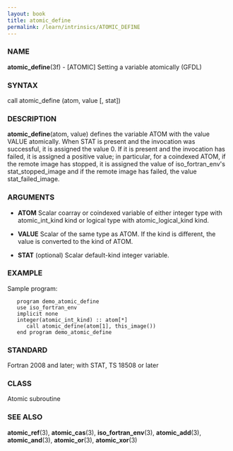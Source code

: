 ```yaml
---
layout: book
title: atomic_define
permalink: /learn/intrinsics/ATOMIC_DEFINE
---
```

### NAME

**atomic\_define**(3f) - \[ATOMIC\] Setting a variable atomically
(GFDL)

### SYNTAX

call atomic\_define (atom, value \[, stat\])

### DESCRIPTION

**atomic\_define**(atom, value) defines the variable ATOM with the value
VALUE atomically. When STAT is present and the invocation was
successful, it is assigned the value 0. If it is present and the
invocation has failed, it is assigned a positive value; in particular,
for a coindexed ATOM, if the remote image has stopped, it is assigned
the value of iso\_fortran\_env's stat\_stopped\_image and if the remote
image has failed, the value stat\_failed\_image.

### ARGUMENTS

  - **ATOM**
    Scalar coarray or coindexed variable of either integer type with
    atomic\_int\_kind kind or logical type with atomic\_logical\_kind
    kind.

  - **VALUE**
    Scalar of the same type as ATOM. If the kind is different, the value
    is converted to the kind of ATOM.

  - **STAT**
    (optional) Scalar default-kind integer variable.

### EXAMPLE

Sample program:

```
   program demo_atomic_define
   use iso_fortran_env
   implicit none
   integer(atomic_int_kind) :: atom[*]
      call atomic_define(atom[1], this_image())
   end program demo_atomic_define
```

### STANDARD

Fortran 2008 and later; with STAT, TS 18508 or later

### CLASS

Atomic subroutine

### SEE ALSO

**atomic\_ref**(3), **atomic\_cas**(3), **iso\_fortran\_env**(3),
**atomic\_add**(3), **atomic\_and**(3), **atomic\_or**(3),
**atomic\_xor**(3)
